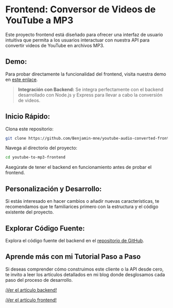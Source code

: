 # Frontend: Conversor de Videos de YouTube a MP3

Este proyecto frontend está diseñado para ofrecer una interfaz de usuario intuitiva que permita a los usuarios interactuar con nuestra API para convertir videos de YouTube en archivos MP3.

## Demo:
Para probar directamente la funcionalidad del frontend, visita nuestra demo en [este enlace](https://youtubetomp3-benjamin-mne.netlify.app).

>**Integración con Backend:** Se integra perfectamente con el backend desarrollado con Node.js y Express para llevar a cabo la conversión de videos.


## Inicio Rápido:
Clona este repositorio:
```bash
git clone https://github.com/Benjamin-mne/youtube-audio-converted-front.git
```
Navega al directorio del proyecto:
```bash
cd youtube-to-mp3-frontend
```

Asegúrate de tener el backend en funcionamiento antes de probar el frontend.


## Personalización y Desarrollo:

Si estás interesado en hacer cambios o añadir nuevas características, te recomendamos que te familiarices primero con la estructura y el código existente del proyecto.



## Explorar Código Fuente:
Explora el código fuente del backend en el [repositorio de GitHub](https://github.com/Benjamin-mne/youtube-audio-converted).

## Aprende más con mi Tutorial Paso a Paso
Si deseas comprender cómo construimos este cliente o la API desde cero, te invito a leer los artículos detallados en mi blog donde desglosamos cada paso del proceso de desarrollo.

[¡Ver el artículo backend!](https://benjamin-delgado-portfolio.netlify.app/posts/youtube-to-mp3-backend/)

[¡Ver el artículo frontend!](https://benjamin-delgado-portfolio.netlify.app/posts/youtube-to-mp3-frontend/)
